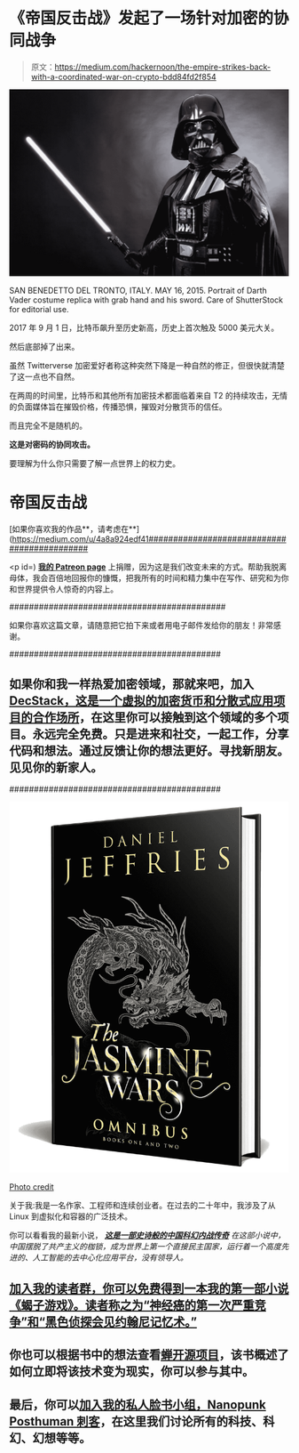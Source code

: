 # 《帝国反击战》发起了一场针对加密的协同战争

> 原文：<https://medium.com/hackernoon/the-empire-strikes-back-with-a-coordinated-war-on-crypto-bdd84fd2f854>

![](img/a685f00ab4010549bd0a51f95fc2bbf4.png)

SAN BENEDETTO DEL TRONTO, ITALY. MAY 16, 2015\. Portrait of Darth Vader costume replica with grab hand and his sword. Care of ShutterStock for editorial use.

2017 年 9 月 1 日，比特币飙升至历史新高，历史上首次触及 5000 美元大关。

然后底部掉了出来。

虽然 Twitterverse 加密爱好者称这种突然下降是一种自然的修正，但很快就清楚了这一点也不自然。

在两周的时间里，比特币和其他所有加密技术都面临着来自 T2 的持续攻击，无情的负面媒体旨在摧毁价格，传播恐惧，摧毁对分散货币的信任。

而且完全不是随机的。

**这是对密码的协同攻击。**

要理解为什么你只需要了解一点世界上的权力史。

# 帝国反击战

[如果你喜欢我的作品**，请考虑在**](https://medium.com/u/4a8a924edf41############################################</p><p id=) [**我的 Patreon page**](https://www.patreon.com/danjeffries) 上捐赠，因为这是我们改变未来的方式。帮助我脱离母体，我会百倍地回报你的慷慨，把我所有的时间和精力集中在写作、研究和为你和世界提供令人惊奇的内容上。

############################################

如果你喜欢这篇文章，请随意把它拍下来或者用电子邮件发给你的朋友！非常感谢。

###########################################

## 如果你和我一样热爱加密领域，那就来吧，加入 [DecStack，这是一个虚拟的加密货币和分散式应用项目的合作场所](http://decstack.com/)，在这里你可以接触到这个领域的多个项目。永远完全免费。只是进来和社交，一起工作，分享代码和想法。通过反馈让你的想法更好。寻找新朋友。见见你的新家人。

###########################################

![](img/dc93ee4b3c96389a9c032f9146fa67da.png)

[Photo credit](https://extranewsfeed.com/the-winds-of-world-war-iii-8bc369584f67)

关于我:我是一名作家、工程师和连续创业者。在过去的二十年中，我涉及了从 Linux 到虚拟化和容器的广泛技术。

你可以看看我的最新小说， [***这是一部史诗般的中国科幻内战传奇***](http://amzn.to/2gAg249) *在这部小说中，中国摆脱了共产主义的枷锁，成为世界上第一个直接民主国家，运行着一个高度先进的、人工智能的去中心化应用平台，没有领导人。*

## [加入我的读者群，你可以免费得到一本我的第一部小说《蝎子游戏》。读者称之为“神经癌的第一次严重竞争”和“黑色侦探会见约翰尼记忆术。”](http://meuploads.com/join-my-readers-group/)

## 你也可以根据书中的想法查看[蝉开源项目](http://iamcicada.com/)，该书概述了如何立即将该技术变为现实，你可以参与其中。

## 最后，你可以[加入我的私人脸书小组，Nanopunk Posthuman 刺客](https://www.facebook.com/groups/1736763229929363/)，在这里我们讨论所有的科技、科幻、幻想等等。